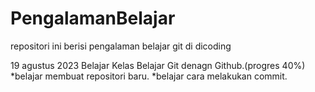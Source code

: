 # PengalamanBelajar
repositori ini berisi pengalaman belajar git di dicoding

19 agustus 2023
Belajar Kelas Belajar Git denagn Github.(progres 40%)
*belajar membuat repositori baru.
*belajar cara melakukan commit.
